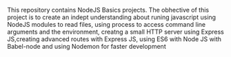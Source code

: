 This repository contains  NodeJS Basics projects. 
The obhective of this project is to create an indept understanding about runing javascript using NodeJS modules to read files, using process to access command line arguments and the environment, creatng a small HTTP server using Express JS,creating advanced routes with Express JS, using ES6 with Node JS with Babel-node and using Nodemon for faster development
